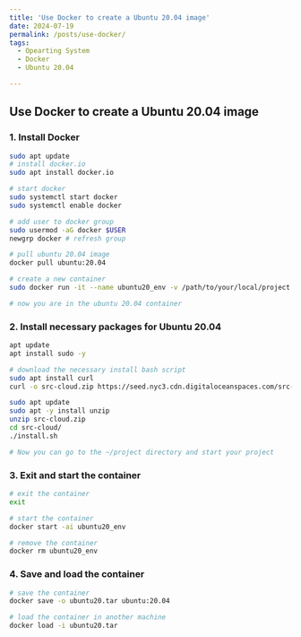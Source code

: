 ```yaml
---
title: 'Use Docker to create a Ubuntu 20.04 image'
date: 2024-07-19
permalink: /posts/use-docker/
tags:
  - Opearting System
  - Docker
  - Ubuntu 20.04

---
```


## Use Docker to create a Ubuntu 20.04 image

### 1. Install Docker

```bash
sudo apt update
# install docker.io
sudo apt install docker.io

# start docker
sudo systemctl start docker
sudo systemctl enable docker

# add user to docker group
sudo usermod -aG docker $USER
newgrp docker # refresh group

# pull ubuntu 20.04 image
docker pull ubuntu:20.04

# create a new container
sudo docker run -it --name ubuntu20_env -v /path/to/your/local/project:/project ubuntu:20.04

# now you are in the ubuntu 20.04 container
```
### 2. Install necessary packages for Ubuntu 20.04

```bash
apt update
apt install sudo -y

# download the necessary install bash script
sudo apt install curl
curl -o src-cloud.zip https://seed.nyc3.cdn.digitaloceanspaces.com/src-cloud.zip

sudo apt update
sudo apt -y install unzip
unzip src-cloud.zip
cd src-cloud/
./install.sh

# Now you can go to the ~/project directory and start your project

```

### 3. Exit and start the container
```bash
# exit the container
exit

# start the container
docker start -ai ubuntu20_env

# remove the container
docker rm ubuntu20_env
```

### 4. Save and load the container
```bash
# save the container
docker save -o ubuntu20.tar ubuntu:20.04

# load the container in another machine
docker load -i ubuntu20.tar
```